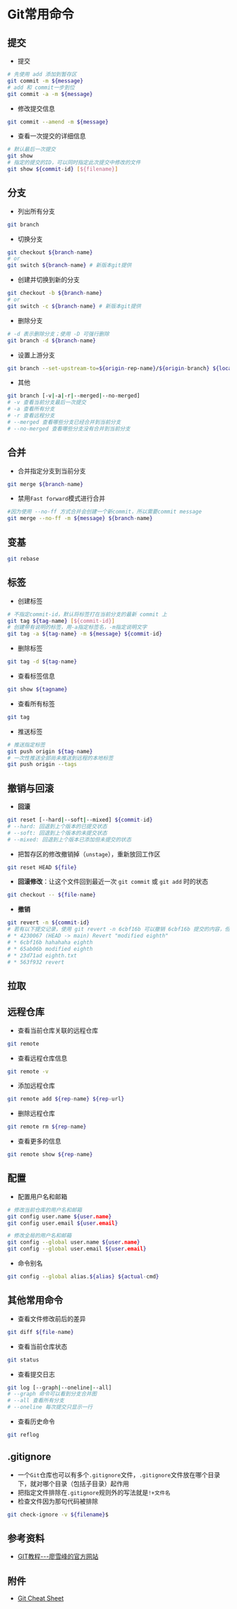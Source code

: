 # Git常用命令

## 提交
- 提交
```sh
# 先使用 add 添加到暂存区
git commit -m ${message}
# add 和 commit一步到位
git commit -a -m ${message}
```
- 修改提交信息
```sh
git commit --amend -m ${message}
```
- 查看一次提交的详细信息
```sh
# 默认最后一次提交
git show 
# 指定的提交的ID，可以同时指定此次提交中修改的文件
git show ${commit-id} [${filename}]
```

## 分支
- 列出所有分支
```sh
git branch
```
- 切换分支
```sh
git checkout ${branch-name}
# or
git switch ${branch-name} # 新版本git提供
```
- 创建并切换到新的分支
```sh
git checkout -b ${branch-name}
# or
git switch -c ${branch-name} # 新版本git提供
```
- 删除分支
```sh
# -d 表示删除分支；使用 -D 可强行删除
git branch -d ${branch-name}
```
- 设置上游分支
```sh
git branch --set-upstream-to=${origin-rep-name}/${origin-branch} ${local-branch}
```
- 其他
```sh
git branch [-v|-a|-r|--merged|--no-merged]
# -v 查看当前分支最后一次提交
# -a 查看所有分支
# -r 查看远程分支
# --merged 查看哪些分支已经合并到当前分支
# --no-merged 查看哪些分支没有合并到当前分支
```


## 合并
- 合并指定分支到当前分支
```sh
git merge ${branch-name}
```
- 禁用`Fast forward`模式进行合并
```sh
#因为使用 --no-ff 方式合并会创建一个新commit，所以需要commit message
git merge --no-ff -m ${message} ${branch-name}
```

## 变基
```sh
git rebase
```

## 标签
- 创建标签
```sh
# 不指定commit-id，默认将标签打在当前分支的最新 commit 上
git tag ${tag-name} [${commit-id}]
# 创建带有说明的标签，用-a指定标签名，-m指定说明文字
git tag -a ${tag-name} -m ${message} ${commit-id}
```
- 删除标签
```sh
git tag -d ${tag-name}
```
- 查看标签信息
```sh
git show ${tagname}
```
- 查看所有标签
```sh
git tag
```
- 推送标签
```sh
# 推送指定标签
git push origin ${tag-name}
# 一次性推送全部尚未推送到远程的本地标签
git push origin --tags
```

## 撤销与回滚
- **回滚**
```sh
git reset [--hard|--soft|--mixed] ${commit-id}
# --hard: 回退到上个版本的已提交状态
# --soft: 回退到上个版本的未提交状态
# --mixed: 回退到上个版本已添加但未提交的状态
```
- 把暂存区的修改撤销掉（`unstage`），重新放回工作区
```sh
git reset HEAD ${file}
```
- **回滚修改**：让这个文件回到最近一次 `git commit` 或 `git add` 时的状态
```sh
git checkout -- ${file-name}
```
- **撤销**
```sh
git revert -n ${commit-id}
# 若有以下提交记录，使用 git revert -n 6cbf16b 可以撤销 6cbf16b 提交的内容，但保留 4230067 的内容
# * 4230067 (HEAD -> main) Revert "modified eighth"
# * 6cbf16b hahahaha eighth
# * 65ab06b modified eighth
# * 23d71ad eighth.txt
# * 563f932 revert
```

## 拉取

## 远程仓库
- 查看当前仓库关联的远程仓库
```sh
git remote
```
- 查看远程仓库信息
```sh
git remote -v
```
- 添加远程仓库
```sh
git remote add ${rep-name} ${rep-url}
```
- 删除远程仓库
```sh
git remote rm ${rep-name}
```
- 查看更多的信息
```sh
git remote show ${rep-name}
```

## 配置
- 配置用户名和邮箱
```sh
# 修改当前仓库的用户名和邮箱
git config user.name ${user.name}
git config user.email ${user.email}

# 修改全局的用户名和邮箱
git config --global user.name ${user.name}
git config --global user.email ${user.email}
```
- 命令别名
```sh
git config --global alias.${alias} ${actual-cmd}
```

## 其他常用命令
- 查看文件修改前后的差异
```sh
git diff ${file-name}
```
- 查看当前仓库状态
```sh
git status
```
- 查看提交日志
```sh
git log [--graph|--oneline|--all] 
# --graph 命令可以看到分支合并图
# --all 查看所有分支
# --oneline 每次提交只显示一行
```
- 查看历史命令
```sh
git reflog
```

## .gitignore
- 一个`Git`仓库也可以有多个`.gitignore`文件，`.gitignore`文件放在哪个目录下，就对哪个目录（包括子目录）起作用
- 把指定文件排除在`.gitignore`规则外的写法就是`!+文件名`
- 检查文件因为那句代码被排除
```sh
git check-ignore -v ${filename}$
```

## 参考资料
- [GIT教程---廖雪峰的官方网站](https://liaoxuefeng.com/books/git/introduction/index.html)

## 附件
- [Git Cheat Sheet](/git-cheat-sheet.pdf)
  